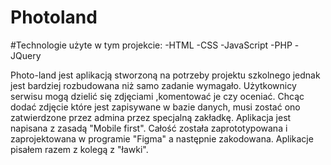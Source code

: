 # Photoland
#Technologie użyte w tym projekcie: 
  -HTML
  -CSS
  -JavaScript
  -PHP
  -JQuery
  
  
  
  
Photo-land jest aplikacją stworzoną na potrzeby projektu szkolnego jednak jest bardziej rozbudowana niż samo zadanie wymagało. Użytkownicy serwisu mogą dzielić się zdjęciami
,komentować je czy oceniać. Chcąc dodać zdjęcie które jest zapisywane w bazie danych, musi zostać ono zatwierdzone przez admina przez specjalną zakładkę. Aplikacja jest napisana
z zasadą "Mobile first". Całość została zaprototypowana i zaprojektowana w programie "Figma" a następnie zakodowana. Aplikacje pisałem razem z kolegą z "ławki".
